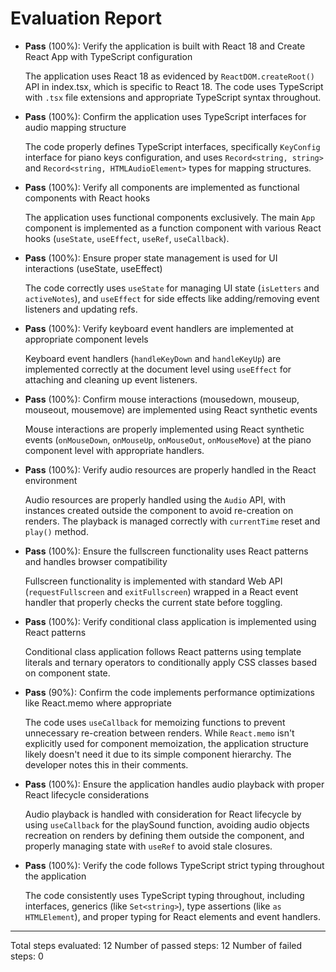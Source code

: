 # Evaluation Report

- **Pass** (100%): Verify the application is built with React 18 and Create React App with TypeScript configuration
  
  The application uses React 18 as evidenced by `ReactDOM.createRoot()` API in index.tsx, which is specific to React 18. The code uses TypeScript with `.tsx` file extensions and appropriate TypeScript syntax throughout.

- **Pass** (100%): Confirm the application uses TypeScript interfaces for audio mapping structure
  
  The code properly defines TypeScript interfaces, specifically `KeyConfig` interface for piano keys configuration, and uses `Record<string, string>` and `Record<string, HTMLAudioElement>` types for mapping structures.

- **Pass** (100%): Verify all components are implemented as functional components with React hooks
  
  The application uses functional components exclusively. The main `App` component is implemented as a function component with various React hooks (`useState`, `useEffect`, `useRef`, `useCallback`).

- **Pass** (100%): Ensure proper state management is used for UI interactions (useState, useEffect)
  
  The code correctly uses `useState` for managing UI state (`isLetters` and `activeNotes`), and `useEffect` for side effects like adding/removing event listeners and updating refs.

- **Pass** (100%): Verify keyboard event handlers are implemented at appropriate component levels
  
  Keyboard event handlers (`handleKeyDown` and `handleKeyUp`) are implemented correctly at the document level using `useEffect` for attaching and cleaning up event listeners.

- **Pass** (100%): Confirm mouse interactions (mousedown, mouseup, mouseout, mousemove) are implemented using React synthetic events
  
  Mouse interactions are properly implemented using React synthetic events (`onMouseDown`, `onMouseUp`, `onMouseOut`, `onMouseMove`) at the piano component level with appropriate handlers.

- **Pass** (100%): Verify audio resources are properly handled in the React environment
  
  Audio resources are properly handled using the `Audio` API, with instances created outside the component to avoid re-creation on renders. The playback is managed correctly with `currentTime` reset and `play()` method.

- **Pass** (100%): Ensure the fullscreen functionality uses React patterns and handles browser compatibility
  
  Fullscreen functionality is implemented with standard Web API (`requestFullscreen` and `exitFullscreen`) wrapped in a React event handler that properly checks the current state before toggling.

- **Pass** (100%): Verify conditional class application is implemented using React patterns
  
  Conditional class application follows React patterns using template literals and ternary operators to conditionally apply CSS classes based on component state.

- **Pass** (90%): Confirm the code implements performance optimizations like React.memo where appropriate
  
  The code uses `useCallback` for memoizing functions to prevent unnecessary re-creation between renders. While `React.memo` isn't explicitly used for component memoization, the application structure likely doesn't need it due to its simple component hierarchy. The developer notes this in their comments.

- **Pass** (100%): Ensure the application handles audio playback with proper React lifecycle considerations
  
  Audio playback is handled with consideration for React lifecycle by using `useCallback` for the playSound function, avoiding audio objects recreation on renders by defining them outside the component, and properly managing state with `useRef` to avoid stale closures.

- **Pass** (100%): Verify the code follows TypeScript strict typing throughout the application
  
  The code consistently uses TypeScript typing throughout, including interfaces, generics (like `Set<string>`), type assertions (like `as HTMLElement`), and proper typing for React elements and event handlers.

---

Total steps evaluated: 12
Number of passed steps: 12
Number of failed steps: 0